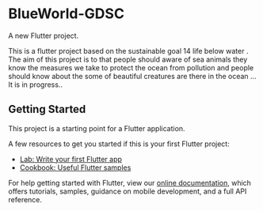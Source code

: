 # BlueWorld-GDSC

A new Flutter project.

This is a flutter project based on the sustainable goal 14 life below water . The aim of this project is to that people should aware of sea animals they know the measures we take to protect the ocean from pollution and people should know about the some of  beautiful creatures are there in the ocean ...
It is in progress..


## Getting Started

This project is a starting point for a Flutter application.

A few resources to get you started if this is your first Flutter project:

- [Lab: Write your first Flutter app](https://flutter.dev/docs/get-started/codelab)
- [Cookbook: Useful Flutter samples](https://flutter.dev/docs/cookbook)

For help getting started with Flutter, view our
[online documentation](https://flutter.dev/docs), which offers tutorials,
samples, guidance on mobile development, and a full API reference.
